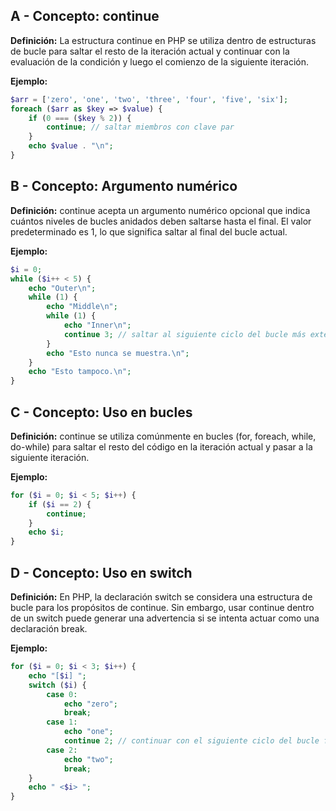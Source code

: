 ## A - Concepto: continue

**Definición:** La estructura continue en PHP se utiliza dentro de estructuras de bucle para saltar el resto de la iteración actual y continuar con la evaluación de la condición y luego el comienzo de la siguiente iteración.

**Ejemplo:**

```php
$arr = ['zero', 'one', 'two', 'three', 'four', 'five', 'six'];
foreach ($arr as $key => $value) {
    if (0 === ($key % 2)) {
        continue; // saltar miembros con clave par
    }
    echo $value . "\n";
}
```

## B - Concepto: Argumento numérico

**Definición:** continue acepta un argumento numérico opcional que indica cuántos niveles de bucles anidados deben saltarse hasta el final. El valor predeterminado es 1, lo que significa saltar al final del bucle actual.

**Ejemplo:**

```php
$i = 0;
while ($i++ < 5) {
    echo "Outer\n";
    while (1) {
        echo "Middle\n";
        while (1) {
            echo "Inner\n";
            continue 3; // saltar al siguiente ciclo del bucle más externo
        }
        echo "Esto nunca se muestra.\n";
    }
    echo "Esto tampoco.\n";
}
```

## C - Concepto: Uso en bucles

**Definición:** continue se utiliza comúnmente en bucles (for, foreach, while, do-while) para saltar el resto del código en la iteración actual y pasar a la siguiente iteración.

**Ejemplo:**

```php
for ($i = 0; $i < 5; $i++) {
    if ($i == 2) {
        continue;
    }
    echo $i;
}
```

## D - Concepto: Uso en switch

**Definición:** En PHP, la declaración switch se considera una estructura de bucle para los propósitos de continue. Sin embargo, usar continue dentro de un switch puede generar una advertencia si se intenta actuar como una declaración break.

**Ejemplo:**

```php
for ($i = 0; $i < 3; $i++) {
    echo "[$i] ";
    switch ($i) {
        case 0:
            echo "zero";
            break;
        case 1:
            echo "one";
            continue 2; // continuar con el siguiente ciclo del bucle for
        case 2:
            echo "two";
            break;
    }
    echo " <$i> ";
}
```
